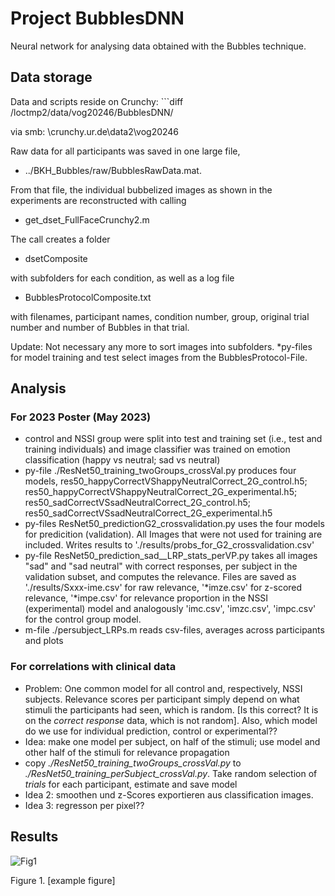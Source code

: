 # Project BubblesDNN
Neural network for analysing data obtained with the Bubbles technique.

## Data storage
Data and scripts reside on Crunchy: ```diff 
/loctmp2/data/vog20246/BubblesDNN/

via smb: \\crunchy.ur.de\data2\vog20246
 
Raw data for all participants was saved in one large file, 
- ../BKH_Bubbles/raw/BubblesRawData.mat.

From that file, the individual bubbelized images as shown in the experiments are reconstructed with calling
- get_dset_FullFaceCrunchy2.m

The call creates a folder
- dsetComposite 

with subfolders for each condition, as well as a log file 
- BubblesProtocolComposite.txt 

with filenames, participant names, condition number, group, original trial number and number of Bubbles in that trial.

Update: Not necessary any more to sort images into subfolders. *py-files for model training and test select images from the BubblesProtocol-File.

## Analysis
### For 2023 Poster (May 2023)
- control and NSSI group were split into test and training set (i.e., test and training individuals) and image classifier was trained on emotion classification (happy vs neutral; sad vs neutral)
- py-file ./ResNet50_training_twoGroups_crossVal.py produces four models, res50_happyCorrectVShappyNeutralCorrect_2G_control.h5; res50_happyCorrectVShappyNeutralCorrect_2G_experimental.h5; res50_sadCorrectVSsadNeutralCorrect_2G_control.h5; res50_sadCorrectVSsadNeutralCorrect_2G_experimental.h5
- py-files ResNet50_predictionG2_crossvalidation.py uses the four models for predicition (validation). All Images that were not used for training are included. Writes results to './results/probs_for_G2_crossvalidation.csv'
- py-file ResNet50_prediction_sad__LRP_stats_perVP.py takes all images "sad" and "sad neutral" with correct responses, per subject in the validation subset, and computes the relevance. Files are saved as './results/Sxxx-ime.csv' for raw relevance,  '*imze.csv' for z-scored relevance,  '*impe.csv' for relevance proportion in the NSSI (experimental) model and analogously 'imc.csv', 'imzc.csv', 'impc.csv'  for the control group model.
- m-file ./persubject_LRPs.m reads csv-files, averages across participants and plots

### For correlations with clinical data
- Problem: One common model for all control and, respectively, NSSI subjects. Relevance scores per participant simply depend on what stimuli the participants had seen, which is random. [Is this correct? It is on the *correct response* data, which is not random]. Also, which model do we use for individual prediction, control or experimental??
- Idea: make one model per subject, on half of the stimuli; use model and other half  of the stimuli for relevance propagation
- copy *./ResNet50_training_twoGroups_crossVal.py* to *./ResNet50_training_perSubject_crossVal.py*. Take random selection of *trials* for each participant, estimate and save model
- Idea 2: smoothen und z-Scores exportieren aus classification images.
- Idea 3: regresson per pixel??

## Results

![Fig1](https://user-images.githubusercontent.com/66525570/194876846-9c60f03f-7d21-496e-b93a-a052aeaa0589.png)

Figure 1. [example figure]

